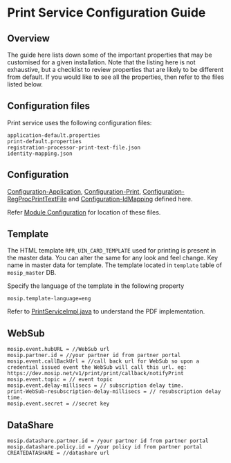 # Print Service Configuration Guide

## Overview
The guide here lists down some of the important properties that may be customised for a given installation. Note that the listing here is not exhaustive, but a checklist to review properties that are likely to be different from default. If you would like to see all the properties, then refer to the files listed below.

## Configuration files
Print service uses the following configuration files:
```
application-default.properties
print-default.properties
registration-processor-print-text-file.json
identity-mapping.json
```
## Configuration
[Configuration-Application](https://github.com/mosip/mosip-config/blob/release-1.3.x/application-default.properties),
[Configuration-Print](https://github.com/mosip/mosip-config/blob/release-1.3.x/print-default.properties),
[Configuration-RegProcPrintTextFile](https://github.com/mosip/mosip-config/blob/release-1.3.x/registration-processor-print-text-file.json) and
[Configuration-IdMapping](https://github.com/mosip/mosip-config/blob/release-1.3.x/identity-mapping.json) defined here.

Refer [Module Configuration](https://docs.mosip.io/1.2.0/modules/module-configuration) for location of these files.

## Template
The HTML template `RPR_UIN_CARD_TEMPLATE` used for printing is present in the master data. You can alter the same for any look and feel change. Key name in master data for template.  The template located in `template` table of `mosip_master` DB.

Specify the language of the template in the following property
```
mosip.template-language=eng
```

Refer to [PrintServiceImpl.java](../src/main/java/io/mosip/print/service/impl/PrintServiceImpl.java) to understand the PDF implementation.

## WebSub
```
mosip.event.hubURL = //WebSub url
mosip.partner.id = //your partner id from partner portal
mosip.event.callBackUrl = //call back url for WebSub so upon a credential issued event the WebSub will call this url. eg: https://dev.mosip.net/v1/print/print/callback/notifyPrint
mosip.event.topic = // event topic
mosip.event.delay-millisecs = // subscription delay time. 
print-WebSub-resubscription-delay-millisecs = // resubscription delay time.
mosip.event.secret = //secret key 
```

## DataShare
```
mosip.datashare.partner.id = /your partner id from partner portal
mosip.datashare.policy.id = /your policy id from partner portal
CREATEDATASHARE = //datashare url 
```
